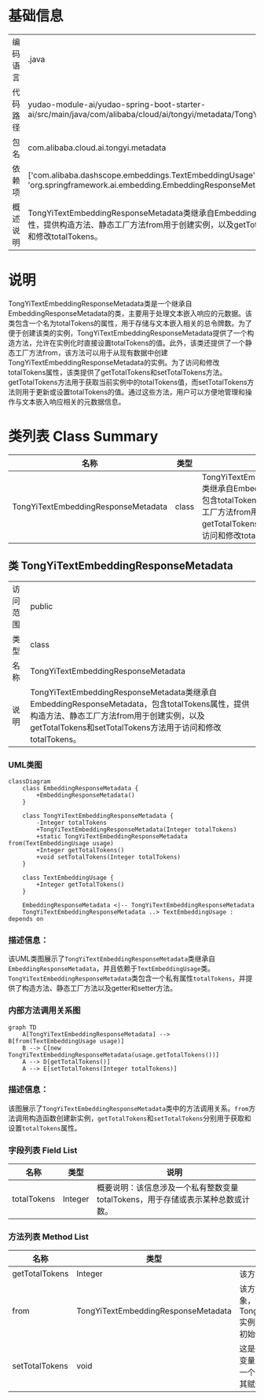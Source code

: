 # 基础信息

|      |      |
|------|------|
| 编码语言 | .java |
| 代码路径 | yudao-module-ai/yudao-spring-boot-starter-ai/src/main/java/com/alibaba/cloud/ai/tongyi/metadata/TongYiTextEmbeddingResponseMetadata.java |
| 包名 | com.alibaba.cloud.ai.tongyi.metadata |
| 依赖项 | ['com.alibaba.dashscope.embeddings.TextEmbeddingUsage', 'org.springframework.ai.embedding.EmbeddingResponseMetadata'] |
| 概述说明 | TongYiTextEmbeddingResponseMetadata类继承自EmbeddingResponseMetadata，包含totalTokens属性，提供构造方法、静态工厂方法from用于创建实例，以及getTotalTokens和setTotalTokens方法用于访问和修改totalTokens。 |

# 说明

TongYiTextEmbeddingResponseMetadata类是一个继承自EmbeddingResponseMetadata的类，主要用于处理文本嵌入响应的元数据。该类包含一个名为totalTokens的属性，用于存储与文本嵌入相关的总令牌数。为了便于创建该类的实例，TongYiTextEmbeddingResponseMetadata提供了一个构造方法，允许在实例化时直接设置totalTokens的值。此外，该类还提供了一个静态工厂方法from，该方法可以用于从现有数据中创建TongYiTextEmbeddingResponseMetadata的实例。为了访问和修改totalTokens属性，该类提供了getTotalTokens和setTotalTokens方法。getTotalTokens方法用于获取当前实例中的totalTokens值，而setTotalTokens方法则用于更新或设置totalTokens的值。通过这些方法，用户可以方便地管理和操作与文本嵌入响应相关的元数据信息。

# 类列表 Class Summary

| 名称   | 类型  | 说明 |
|-------|------|-------------|
| TongYiTextEmbeddingResponseMetadata | class | TongYiTextEmbeddingResponseMetadata类继承自EmbeddingResponseMetadata，包含totalTokens属性，提供构造方法、静态工厂方法from用于创建实例，以及getTotalTokens和setTotalTokens方法用于访问和修改totalTokens。 |



## 类 TongYiTextEmbeddingResponseMetadata

|      |      |
|------|------|
| 访问范围 | public |
| 类型 | class |
| 名称 | TongYiTextEmbeddingResponseMetadata |
| 说明 | TongYiTextEmbeddingResponseMetadata类继承自EmbeddingResponseMetadata，包含totalTokens属性，提供构造方法、静态工厂方法from用于创建实例，以及getTotalTokens和setTotalTokens方法用于访问和修改totalTokens。 |


### UML类图

```mermaid
classDiagram
    class EmbeddingResponseMetadata {
        +EmbeddingResponseMetadata()
    }

    class TongYiTextEmbeddingResponseMetadata {
        -Integer totalTokens
        +TongYiTextEmbeddingResponseMetadata(Integer totalTokens)
        +static TongYiTextEmbeddingResponseMetadata from(TextEmbeddingUsage usage)
        +Integer getTotalTokens()
        +void setTotalTokens(Integer totalTokens)
    }

    class TextEmbeddingUsage {
        +Integer getTotalTokens()
    }

    EmbeddingResponseMetadata <|-- TongYiTextEmbeddingResponseMetadata
    TongYiTextEmbeddingResponseMetadata ..> TextEmbeddingUsage : depends on
```

### 描述信息：
该UML类图展示了`TongYiTextEmbeddingResponseMetadata`类继承自`EmbeddingResponseMetadata`，并且依赖于`TextEmbeddingUsage`类。`TongYiTextEmbeddingResponseMetadata`类包含一个私有属性`totalTokens`，并提供了构造方法、静态工厂方法以及getter和setter方法。


### 内部方法调用关系图

```mermaid
graph TD
    A[TongYiTextEmbeddingResponseMetadata] --> B[from(TextEmbeddingUsage usage)]
    B --> C[new TongYiTextEmbeddingResponseMetadata(usage.getTotalTokens())]
    A --> D[getTotalTokens()]
    A --> E[setTotalTokens(Integer totalTokens)]
```

### 描述信息：
该图展示了`TongYiTextEmbeddingResponseMetadata`类中的方法调用关系。`from`方法调用构造函数创建新实例，`getTotalTokens`和`setTotalTokens`分别用于获取和设置`totalTokens`属性。

### 字段列表 Field List

| 名称  | 类型  | 说明 |
|-------|-------|------|
| totalTokens | Integer | 概要说明：该信息涉及一个私有整数变量totalTokens，用于存储或表示某种总数或计数。 |

### 方法列表 Method List

| 名称  | 类型  | 说明 |
|-------|-------|------|
| getTotalTokens | Integer | 该方法返回一个名为`totalTokens`的整数值。 |
| from | TongYiTextEmbeddingResponseMetadata | 该方法根据传入的TextEmbeddingUsage对象，创建一个TongYiTextEmbeddingResponseMetadata实例，并使用usage中的totalTokens值进行初始化。 |
| setTotalTokens | void | 这是一个Java方法，用于设置`totalTokens`变量的值。方法名为`setTotalTokens`，接受一个`Integer`类型的参数`totalTokens`，并将其赋值给类的成员变量`this.totalTokens`。 |




